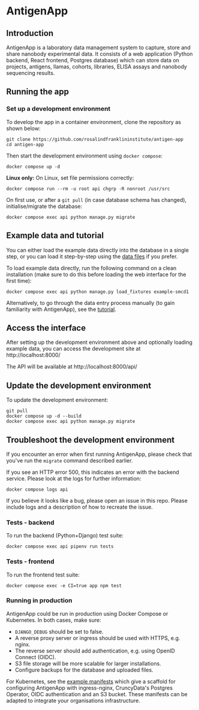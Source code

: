 # AntigenApp

## Introduction

AntigenApp is a laboratory data management system to capture, store and share nanobody experimental data. It consists of a web application (Python backend, React frontend, Postgres database) which can store data on projects, antigens, llamas, cohorts, libraries, ELISA assays and nanobody sequencing results.

## Running the app

### Set up a development environment

To develop the app in a container environment, clone the repository as shown below:

    git clone https://github.com/rosalindfranklininstitute/antigen-app
    cd antigen-app

Then start the development environment using `docker compose`:

    docker compose up -d

**Linux only:** On Linux, set file permissions correctly:

    docker compose run --rm -u root api chgrp -R nonroot /usr/src

On first use, or after a `git pull` (in case database schema has changed), initialise/migrate the database:

    docker compose exec api python manage.py migrate

## Example data and tutorial

You can either load the example data directly into the database in a single step, or you can load it step-by-step using the [data files](docs/example-data/) if you prefer.

To load example data directly, run the following command on a clean installation (make sure to do this before loading the web interface for the first time):

    docker compose exec api python manage.py load_fixtures example-smcd1

Alternatively, to go through the data entry process manually (to gain familiarity with AntigenApp), see the [tutorial](docs/TUTORIAL.md).

## Access the interface

After setting up the development environment above and optionally loading example data, you can access the development site at http://localhost:8000/

The API will be available at http://localhost:8000/api/

## Update the development environment

To update the development environment:

    git pull
    docker compose up -d --build
    docker compose exec api python manage.py migrate

## Troubleshoot the development environment

If you encounter an error when first running AntigenApp, please check that you've run the `migrate` command described earlier.

If you see an HTTP error 500, this indicates an error with the backend service. Please look at the logs for further information:

    docker compose logs api

If you believe it looks like a bug, please open an issue in this repo. Please include logs and a description of how to recreate the issue.

### Tests - backend

To run the backend (Python+Django) test suite:

    docker compose exec api pipenv run tests

### Tests - frontend

To run the frontend test suite:

    docker compose exec -e CI=true app npm test

### Running in production

AntigenApp could be run in production using Docker Compose or Kubernetes. In both cases, make sure:

- `DJANGO_DEBUG` should be set to false.
- A reverse proxy server or ingress should be used with HTTPS, e.g. nginx.
- The reverse server should add authentication, e.g. using OpenID Connect (OIDC).
- S3 file storage will be more scalable for larger installations.
- Configure backups for the database and uploaded files.

For Kubernetes, see the [example manifests](docs/kubernetes-manifests) which give a scaffold for
configuring AntigenApp with ingress-nginx, CruncyData's Postgres Operator, OIDC authentication and
an S3 bucket. These manifests can be adapted to integrate your organisations infrastructure.
